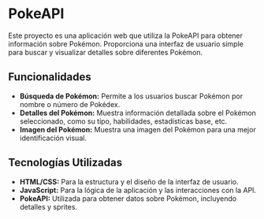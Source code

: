 # PokeAPI

Este proyecto es una aplicación web que utiliza la PokeAPI para obtener información sobre Pokémon. Proporciona una interfaz de usuario simple para buscar y visualizar detalles sobre diferentes Pokémon.

## Funcionalidades

- **Búsqueda de Pokémon:** Permite a los usuarios buscar Pokémon por nombre o número de Pokédex.
- **Detalles del Pokémon:** Muestra información detallada sobre el Pokémon seleccionado, como su tipo, habilidades, estadísticas base, etc.
- **Imagen del Pokémon:** Muestra una imagen del Pokémon para una mejor identificación visual.

## Tecnologías Utilizadas

- **HTML/CSS:** Para la estructura y el diseño de la interfaz de usuario.
- **JavaScript:** Para la lógica de la aplicación y las interacciones con la API.
- **PokeAPI:** Utilizada para obtener datos sobre Pokémon, incluyendo detalles y sprites.


